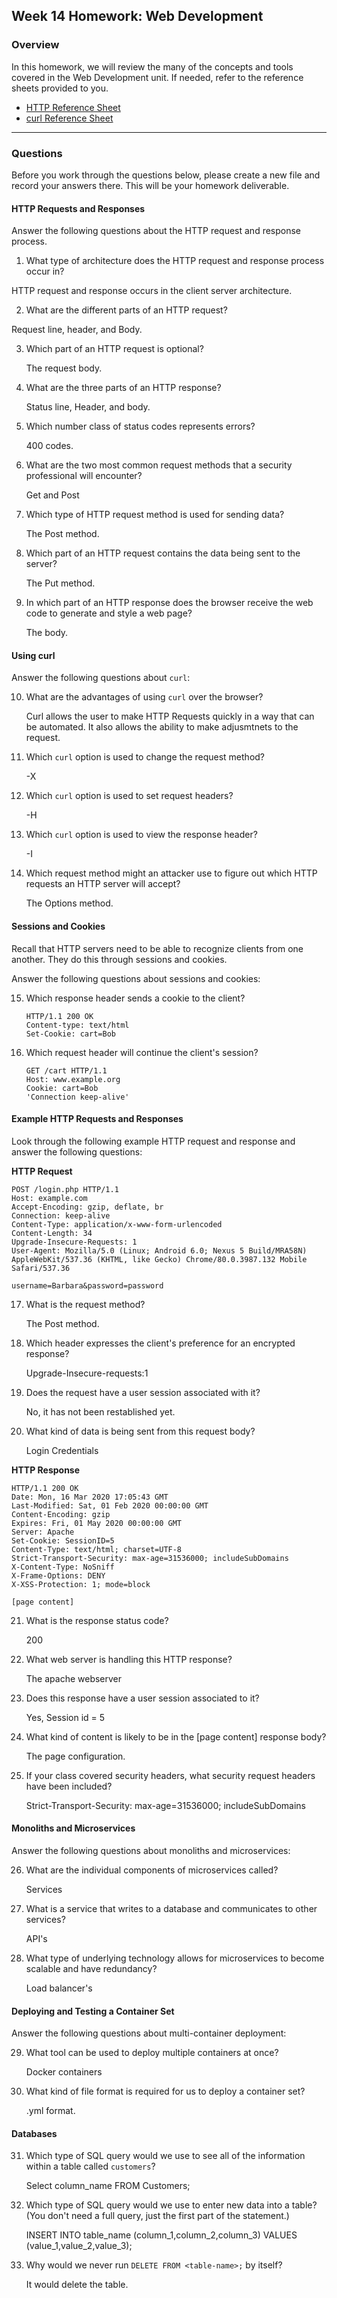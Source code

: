## Week 14 Homework: Web Development

### Overview

In this homework, we will review the many of the concepts and tools covered in the Web Development unit. If needed, refer to the  reference sheets provided to you.

* [HTTP Reference Sheet](./HTTP_Reference.md)
* [curl Reference Sheet](./cURL_Reference.md)

---

### Questions 

Before you work through the questions below, please create a new file and record your answers there. This will be your homework deliverable.

#### HTTP Requests and Responses

Answer the following questions about the HTTP request and response process.

1. What type of architecture does the HTTP request and response process occur in?

HTTP request and response occurs in the client server architecture.

2. What are the different parts of an HTTP request? 

Request line, header, and Body.

3. Which part of an HTTP request is optional?

	The request body.

4. What are the three parts of an HTTP response?

	Status line, Header, and body.

5. Which number class of status codes represents errors?

	400 codes.

6. What are the two most common request methods that a security professional will encounter?

	Get and Post

7. Which type of HTTP request method is used for sending data?

	The Post method.

8. Which part of an HTTP request contains the data being sent to the server?

	The Put method.

9. In which part of an HTTP response does the browser receive the web code to generate and style a web page?

	The body. 

#### Using curl

Answer the following questions about `curl`:

10. What are the advantages of using `curl` over the browser?

	Curl allows the user to make HTTP Requests quickly in a way that can be automated. 
	It also allows the ability to make adjusmtnets to the request.

11. Which `curl` option is used to change the request method?

	-X

12. Which `curl` option is used to set request headers?

	-H

13. Which `curl` option is used to view the response header?

	-I

14. Which request method might an attacker use to figure out which HTTP requests an HTTP server will accept?

	The Options method. 

#### Sessions and Cookies

Recall that HTTP servers need to be able to recognize clients from one another. They do this through sessions and cookies.

Answer the following questions about sessions and cookies:

15. Which response header sends a cookie to the client?

    ```HTTP
    HTTP/1.1 200 OK
    Content-type: text/html
    Set-Cookie: cart=Bob
    ```

16. Which request header will continue the client's session?

    ```HTTP
    GET /cart HTTP/1.1
    Host: www.example.org
    Cookie: cart=Bob
    'Connection keep-alive'
    ```

#### Example HTTP Requests and Responses

Look through the following example HTTP request and response and answer the following questions:

**HTTP Request**

```HTTP
POST /login.php HTTP/1.1
Host: example.com
Accept-Encoding: gzip, deflate, br
Connection: keep-alive
Content-Type: application/x-www-form-urlencoded
Content-Length: 34
Upgrade-Insecure-Requests: 1
User-Agent: Mozilla/5.0 (Linux; Android 6.0; Nexus 5 Build/MRA58N) AppleWebKit/537.36 (KHTML, like Gecko) Chrome/80.0.3987.132 Mobile Safari/537.36

username=Barbara&password=password
```

17. What is the request method?

	The Post method.

18. Which header expresses the client's preference for an encrypted response?

	Upgrade-Insecure-requests:1

19. Does the request have a user session associated with it?

	No, it has not been restablished yet. 

20. What kind of data is being sent from this request body?

	Login Credentials

**HTTP Response**

```HTTP
HTTP/1.1 200 OK
Date: Mon, 16 Mar 2020 17:05:43 GMT
Last-Modified: Sat, 01 Feb 2020 00:00:00 GMT
Content-Encoding: gzip
Expires: Fri, 01 May 2020 00:00:00 GMT
Server: Apache
Set-Cookie: SessionID=5
Content-Type: text/html; charset=UTF-8
Strict-Transport-Security: max-age=31536000; includeSubDomains
X-Content-Type: NoSniff
X-Frame-Options: DENY
X-XSS-Protection: 1; mode=block

[page content]
```

21. What is the response status code?

	200

22. What web server is handling this HTTP response?

	The apache webserver

23. Does this response have a user session associated to it?

	Yes, Session id = 5

24. What kind of content is likely to be in the [page content] response body?

	The page configuration. 

25. If your class covered security headers, what security request headers have been included?

	Strict-Transport-Security: max-age=31536000; includeSubDomains

#### Monoliths and Microservices

Answer the following questions about monoliths and microservices:

26. What are the individual components of microservices called?

	Services

27. What is a service that writes to a database and communicates to other services?

	API's

28. What type of underlying technology allows for microservices to become scalable and have redundancy?

	Load balancer's

#### Deploying and Testing a Container Set

Answer the following questions about multi-container deployment:

29. What tool can be used to deploy multiple containers at once?

	Docker containers

30. What kind of file format is required for us to deploy a container set?

	.yml format.

#### Databases

31. Which type of SQL query would we use to see all of the information within a table called `customers`?

	Select column_name FROM Customers;

32. Which type of SQL query would we use to enter new data into a table? (You don't need a full query, just the first part of the statement.)

	INSERT INTO table_name (column_1,column_2,column_3) VALUES (value_1,value_2,value_3);

33. Why would we never run `DELETE FROM <table-name>;` by itself?

	It would delete the table. 
